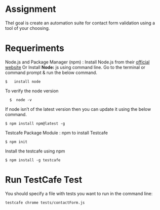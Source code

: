 # Assignment 
Thel goal is create an automation suite for contact form validation using a tool of your choosing.


# Requeriments

Node.js and Package Manager (npm) : Install Node.js from their [official website](https://nodejs.org/en/download/) Or Install 
**Node:** js using command line. Go to the terminal or command prompt & run the below command.

`$   install node`

 To verify the node version 
 
 `   $  node -v `

If node isn’t of the latest version then you can update it using the below command.

`$ npm install npm@latest -g`

Testcafe  Package Module : npm to install Testcafe

`$ npm init`

Install the testcafe using npm

`$ npm install -g testcafe`

# Run TestCafe Test

You should specify a file with tests you want to run in the command line: 
 
 ```sh
 testcafe chrome tests/contactForm.js
    

